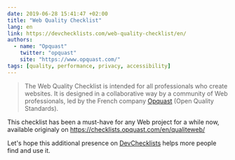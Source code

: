 ```yaml
---
date: 2019-06-28 15:41:47 +02:00
title: "Web Quality Checklist"
lang: en
link: https://devchecklists.com/web-quality-checklist/en/
authors:
  - name: "Opquast"
    twitter: "opquast"
    site: "https://www.opquast.com/"
tags: [quality, performance, privacy, accessibility]
---
```


> The Web Quality Checklist is intended for all professionals who create websites. It is designed in a collaborative way by a community of Web professionals, led by the French company [Opquast](https://www.opquast.com/) (Open Quality Standards).

This checklist has been a must-have for any Web project for a while now, available originaly on <https://checklists.opquast.com/en/qualiteweb/>

Let's hope this additional presence on [DevChecklists](https://devchecklists.com/) helps more people find and use it.
